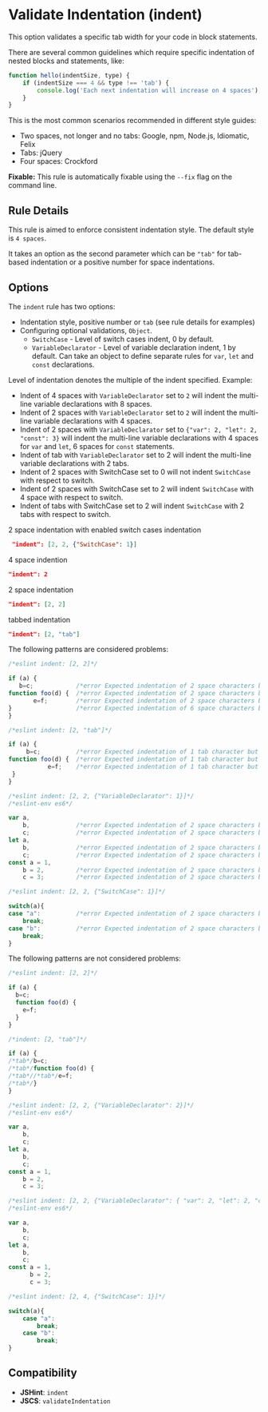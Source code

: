 # Validate Indentation (indent)

This option validates a specific tab width for your code in block statements.

There are several common guidelines which require specific indentation of nested blocks and statements, like:

```js
function hello(indentSize, type) {
    if (indentSize === 4 && type !== 'tab') {
        console.log('Each next indentation will increase on 4 spaces');
    }
}
```

This is the most common scenarios recommended in different style guides:

* Two spaces, not longer and no tabs: Google, npm, Node.js, Idiomatic, Felix
* Tabs: jQuery
* Four spaces: Crockford

**Fixable:** This rule is automatically fixable using the `--fix` flag on the command line.

## Rule Details

This rule is aimed to enforce consistent indentation style. The default style is `4 spaces`.

It takes an option as the second parameter which can be `"tab"` for tab-based indentation or a positive number for space indentations.

## Options

The `indent` rule has two options:

* Indentation style, positive number or `tab` (see rule details for examples)
* Configuring optional validations, `Object`.
    * `SwitchCase` - Level of switch cases indent, 0 by default.
    * `VariableDeclarator` - Level of variable declaration indent, 1 by default. Can take an object to define separate rules for `var`, `let` and `const` declarations.

Level of indentation denotes the multiple of the indent specified. Example:

* Indent of 4 spaces with `VariableDeclarator` set to `2` will indent the multi-line variable declarations with 8 spaces.
* Indent of 2 spaces with `VariableDeclarator` set to `2` will indent the multi-line variable declarations with 4 spaces.
* Indent of 2 spaces with `VariableDeclarator` set to `{"var": 2, "let": 2, "const": 3}` will indent the multi-line variable declarations with 4 spaces for `var` and `let`, 6 spaces for `const` statements.
* Indent of tab with `VariableDeclarator` set to 2 will indent the multi-line variable declarations with 2 tabs.
* Indent of 2 spaces with SwitchCase set to 0 will not indent `SwitchCase` with respect to switch.
* Indent of 2 spaces with SwitchCase set to 2 will indent `SwitchCase` with 4 space with respect to switch.
* Indent of tabs with SwitchCase set to 2 will indent `SwitchCase` with 2 tabs with respect to switch.


2 space indentation with enabled switch cases indentation

```json
 "indent": [2, 2, {"SwitchCase": 1}]
```

4 space indention

```json
"indent": 2
```

2 space indentation

```json
"indent": [2, 2]
```

tabbed indentation

```json
"indent": [2, "tab"]
```

The following patterns are considered problems:

```js
/*eslint indent: [2, 2]*/

if (a) {
   b=c;            /*error Expected indentation of 2 space characters but found 3.*/
function foo(d) {  /*error Expected indentation of 2 space characters but found 0.*/
       e=f;        /*error Expected indentation of 2 space characters but found 7.*/
}                  /*error Expected indentation of 6 space characters but found 0.*/
}
```

```js
/*eslint indent: [2, "tab"]*/

if (a) {
     b=c;          /*error Expected indentation of 1 tab character but found 0.*/
function foo(d) {  /*error Expected indentation of 1 tab character but found 0.*/
           e=f;    /*error Expected indentation of 1 tab character but found 0.*/
 }
}
```

```js
/*eslint indent: [2, 2, {"VariableDeclarator": 1}]*/
/*eslint-env es6*/

var a,
    b,             /*error Expected indentation of 2 space characters but found 4.*/
    c;             /*error Expected indentation of 2 space characters but found 4.*/
let a,
    b,             /*error Expected indentation of 2 space characters but found 4.*/
    c;             /*error Expected indentation of 2 space characters but found 4.*/
const a = 1,
    b = 2,         /*error Expected indentation of 2 space characters but found 4.*/
    c = 3;         /*error Expected indentation of 2 space characters but found 4.*/
```

```js
/*eslint indent: [2, 2, {"SwitchCase": 1}]*/

switch(a){
case "a":          /*error Expected indentation of 2 space characters but found 0.*/
    break;
case "b":          /*error Expected indentation of 2 space characters but found 0.*/
    break;
}
```

The following patterns are not considered problems:

```js
/*eslint indent: [2, 2]*/

if (a) {
  b=c;
  function foo(d) {
    e=f;
  }
}
```

```js
/*indent: [2, "tab"]*/

if (a) {
/*tab*/b=c;
/*tab*/function foo(d) {
/*tab*//*tab*/e=f;
/*tab*/}
}
```

```js
/*eslint indent: [2, 2, {"VariableDeclarator": 2}]*/
/*eslint-env es6*/

var a,
    b,
    c;
let a,
    b,
    c;
const a = 1,
    b = 2,
    c = 3;
```

```js
/*eslint indent: [2, 2, {"VariableDeclarator": { "var": 2, "let": 2, "const": 3}}]*/
/*eslint-env es6*/

var a,
    b,
    c;
let a,
    b,
    c;
const a = 1,
      b = 2,
      c = 3;
```

```js
/*eslint indent: [2, 4, {"SwitchCase": 1}]*/

switch(a){
    case "a":
        break;
    case "b":
        break;
}
```


## Compatibility

* **JSHint**: `indent`
* **JSCS**: `validateIndentation`

